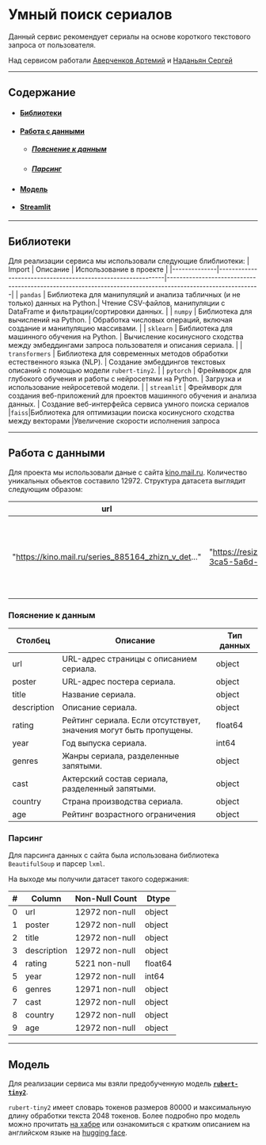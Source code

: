 # Умный поиск сериалов
Данный сервис рекомендует сериалы на основе короткого текстового запроса от пользователя.


Над сервисом работали [Аверченков Артемий](https://github.com/avera-codes) и [Наданьян Сергей](https://github.com/Sergik1994) 

---


## Содержание

- #### [Библиотеки](#библиотеки)
- #### [Работа с данными](#работа-с-данными)
  - ##### [Пояснение к данным](#пояснение-к-данным)
  - ##### [Парсинг](#парсинг)
- #### [Модель](#модель)
- #### [Streamlit]()

---

## Библиотеки
Для реализации сервиса мы использовали следующие блиблиотеки:
| Import   | Описание                                                    | Использование в проекте                                                                                   |
|--------------|-------------------------------------------------------------|-----------------------------------------------------------------------------------------------------------|
| `pandas`       | Библиотека для манипуляций и анализа табличных (и не только) данных на Python.| Чтение CSV-файлов, манипуляции с DataFrame и фильтрации/сортировки данных.                  |
| `numpy`        | Библиотека для вычислений на Python.             | Обработка числовых операций, включая создание и манипуляцию массивами.                             |
| `sklearn`      | Библиотека для машинного обучения на Python.                 | Вычисление косинусного сходства между эмбеддингами запроса пользователя и описания сериала.                                       |
| `transformers` | Библиотека для современных методов обработки естественного языка (NLP). | Создание эмбеддингов текстовых описаний с помощью модели `rubert-tiny2`.                            |
| `pytorch`        | Фреймворк для глубокого обучения и работы с нейросетями на Python.                  | Загрузка и использование нейросетевой модели.                                          |
| `streamlit`    | Фреймворк для создания веб-приложений для проектов машинного обучения и анализа данных. | Создание веб-интерфейса сервиса умного поиска сериалов 
|`faiss`|Библиотека для оптимизации поиска косинусного сходства между векторами                              |Увеличение скорости исполнения запроса

---

## Работа с данными
Для проекта мы использовали даные с сайта [kino.mail.ru](https://kino.mail.ru/series/all/?order=rate_count&year=1916&year=2024). Количество уникальных обьектов составило 12972. Структура датасета выглядит следующим образом:

| url | poster | title | description | rating | year | genres | cast | country | age |
|-----|--------|-------|-------------|--------|------|--------|------|---------|-----|
| "https://kino.mail.ru/series_885164_zhizn_v_det..." | "https://resizer.mail.ru/p/0e126721-3ca5-5a6d-b..." | "Жизнь в деталях" | "Комедийный сериал, рассказывающий забавные истории..." | 7.4 | 2015 | "Комедия" | "Колин Хэнкс, Зои Листер Джонс, Томас Садоски, ..." | "США" | "21 сентября 2015 (РФ)" |


### Пояснение к данным
| Столбец                 | Описание                                                                                     | Тип данных  |
|-------------------------|----------------------------------------------------------------------------------------------|-------------|
| url                 | URL-адрес страницы с описанием сериала.                                                       | object      |
| poster              | URL-адрес постера сериала.                                                                    | object      |
| title               | Название сериала.                                                                             | object      |
| description         | Описание сериала.                                                                             | object      |
| rating              | Рейтинг сериала. Если отсутствует, значения могут быть пропущены.                              | float64     |
| year                | Год выпуска сериала.                                                                          | int64       |
| genres              | Жанры сериала, разделенные запятыми.                                                          | object      |
| cast                | Актерский состав сериала, разделенный запятыми.                                               | object      |
| country             | Страна производства сериала.                                                                  | object      |
| age                 | Рейтинг возрастного ограничения     | object      |


### Парсинг 

Для парсинга данных с сайта была использована библиотека `BeautifulSoup` и парсер `lxml`.

На выходе мы получили датасет такого содержания:

| #  | Column       | Non-Null Count  | Dtype   |
|----|--------------|-----------------|---------|
| 0  | url          | 12972 non-null  | object  |
| 1  | poster       | 12972 non-null  | object  |
| 2  | title        | 12972 non-null  | object  |
| 3  | description  | 12972 non-null  | object  |
| 4  | rating       | 5221 non-null   | float64 |
| 5  | year         | 12972 non-null  | int64   |
| 6  | genres       | 12971 non-null  | object  |
| 7  | cast         | 12972 non-null  | object  |
| 8  | country      | 12972 non-null  | object  |
| 9  | age          | 12972 non-null  | object  |

---

## Модель

Для реализации сервиса мы взяли предобученную модель **[`rubert-tiny2`](https://huggingface.co/cointegrated/rubert-tiny2)**.

`rubert-tiny2` имеет словарь токенов размеров 80000 и максимальную длину обработки текста 2048 токенов. Более подробно про модель можно прочитать [на хабре](https://habr.com/ru/articles/669674/) или ознакомиться с кратким описанием на английском языке на [hugging face](https://huggingface.co/cointegrated/rubert-tiny2).

